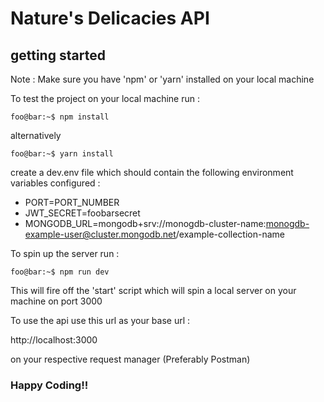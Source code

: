 # Nature's Delicacies API

## getting started

Note : Make sure you have 'npm' or 'yarn' installed on your local machine

To test the project on your local machine run :

```console
foo@bar:~$ npm install
```

alternatively

```console
foo@bar:~$ yarn install
```

create a dev.env file which should contain the following environment variables configured :

- PORT=PORT_NUMBER
- JWT_SECRET=foobarsecret
- MONGODB_URL=mongodb+srv://monogdb-cluster-name:monogdb-example-user@cluster.mongodb.net/example-collection-name

To spin up the server run :

```console
foo@bar:~$ npm run dev
```

This will fire off the 'start' script which will spin a local server on your machine on port 3000

To use the api use this url as your base url :

http://localhost:3000

on your respective request manager (Preferably Postman)

### Happy Coding!!
